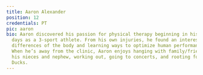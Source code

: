```yaml
---
title: Aaron Alexander
position: 12
credentials: PT
pic: aaron
bio: Aaron discovered his passion for physical therapy beginning in his high school
  days as a 3-sport athlete. From his own injuries, he found an interest in the anatomical
  differences of the body and learning ways to optimize human performance and function.
  When he’s away from the clinic, Aaron enjoys hanging with family/friends, FaceTiming
  his nieces and nephew, working out, going to concerts, and rooting for is Oregon
  Ducks.
---
```


